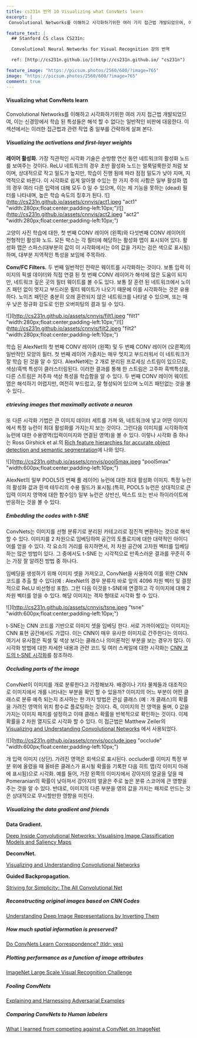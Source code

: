 ```yaml
---
title: cs231n 번역 10 Visualizing what ConvNets learn
excerpt: |
 Convolutional Networks를 이해하고 시각화하기위한 여러 가지 접근법 개발되었므여, 이는 신경망에서 학습 된 특성들은 해석 할 수 없다는 일반적인 비판에 대응한다. 이 섹션에서는 이러한 접근법과 관련 작업 중 일부를 간략하게 살펴 본다.   

feature_text: |
  ## Stanford CS class CS231n: 

  Convolutional Neural Networks for Visual Recognition 강의 번역

  ref: [http://cs231n.github.io/](http://cs231n.github.io/ "cs231n")

feature_image: "https://picsum.photos/2560/600/?image=765"
image: "https://picsum.photos/2560/600/?image=765"
comment: true
---
```



#### Visualizing what ConvNets learn
Convolutional Networks를 이해하고 시각화하기위한 여러 가지 접근법 개발되었므여, 이는 신경망에서 학습 된 특성들은 해석 할 수 없다는 일반적인 비판에 대응한다. 이 섹션에서는 이러한 접근법과 관련 작업 중 일부를 간략하게 살펴 본다. 


##### Visualizing the activations and first-layer weights

**레이어 활성화.** 가장 직관적인 시각화 기술은 순방향 연산 동안 네트워크의 활성화 노드를 보여주는 것이다. ReLU 네트워크의 경우 초반 활성화 노드는 얼룩덜룩한것 처럼 보이며, 상대적으로 작고 밀도가 높지만, 학습이 진행 됨에 따라 점점 밀도가 낮아 지며, 지역적으로 바뀐다. 이 시각화로 쉽게 알아챌 수있는 한 가지 주의 사함은 일부 활성화 맵의 경우 여러 다른 입력에 대해 모두 0 일 수 있으며, 이는 제 기능을 못하는 (dead) 필터를 나타내며, 높은 학습 속도의 징후가 된다.
![](http://cs231n.github.io/assets/cnnvis/act1.jpeg "act1" "width:280px;float:center;padding-left:10px;")![](http://cs231n.github.io/assets/cnnvis/act2.jpeg "act2" "width:280px;float:center;padding-left:10px;") 

고양이 사진 학습에 대한, 첫 번째 CONV 레이어 (왼쪽)와 다섯번째 CONV 레이어의 전형적인 활성화 노드. 모든 박스는 각 필터에 해당하는 활성화 맵이 표시되어 있다. 활성화 맵은 스파스(대부분의 값이  이 시각화에서는 0의 값을 가지는 검은 색으로 표시됨)하며, 대부분 지역적인 특성을 보임에 주목하라. 

**Conv/FC Filters.** 두 번째 일반적인 전략은 웨이트를 시각화하는 것이다. 보통 입력 이미지의 픽셀 데이터와 직접 연결 된 첫 번째 CONV 레이어가 해석에 많은 도움이 되지만, 네트워크 깊은 곳의 필터 웨이트를 볼 수도 있다. 보통 잘 훈련 된 네트워크에서 노이즈 패턴 없이 멋지고 부드러운 필터 웨이트가 나오기 때문에 이를 시각화하는 것은 유용하다. 노이즈 패턴은 충분히 오래 훈련되지 않은 네트워크를 나타낼 수 있으며, 또는 매우 낮은 정규화 강도로 인한 오버피팅의 결과 일 수 있다. 

![](http://cs231n.github.io/assets/cnnvis/filt1.jpeg "filt1" "width:280px;float:center;padding-left:10px;")![](http://cs231n.github.io/assets/cnnvis/filt2.jpeg "filt2" "width:280px;float:center;padding-left:10px;") 

학습 된 AlexNet의 첫 번째 CONV 레이어 (왼쪽) 및 두 번째 CONV 레이어 (오른쪽)의 일반적인 모양의 필터. 첫 번째 레이어 가중치는 매우 멋지고 부드러워서 이 네트워크가 잘 학습 된 것을 알 수 있다. AlexNet에는 2 개로 분리된 프로세싱 스트림이 있으므로, 색상/흑백 특성이 클러스터링된다. 이러한 결과를 통해 한 스트림은 고주파 흑백특성을, 다른 스트림은 저주파 색상 특성을 학습함을 알 수 있다. 두 번째 CONV 레이어 웨이트 맵은 해석하기 어렵지만, 여전히 부드럽고, 잘 형성되어 있으며 노이즈 패턴없는 것을 볼 수 있다..

##### etrieving images that maximally activate a neuron

또 다른 시각화 기법은 큰 이미지 데이터 세트를 가져 와, 네트워크에 넣고 어떤 이미지에서 특정 뉴런이 최대 활성화를 가지는지 보는 것이다. 그런다음 이미지를 시각화하여 뉴런에 대한 수용영역(입력이미지와 연결된 영역)을 볼 수 있다. 이렇나 시각화 중 하나는 Ross Girshick et al.의 [Rich feature hierarchies for accurate object detection and semantic segmentation](http://arxiv.org/abs/1311.2524)에 나와 있다.

![](http://cs231n.github.io/assets/cnnvis/pool5max.jpeg "pool5max" "width:600px;float:center;padding-left:10px;")

AlexNet의 일부 POOL5(5 번째 풀 레이어) 뉴런에 대한 최대 활성화 이미지. 특정 뉴런의 활성화 값과 흰색 테두리의 수용 필드가 표시됨.(특히, POOL5 뉴런은 상대적으로 큰 입력 이미지 영역에 대한 함수임!) 일부 뉴런은 상반신, 텍스트 또는 반사 하이라이트에 반응하는 것을 볼 수 있다.

##### Embedding the codes with t-SNE

ConvNets는 이미지를 선형 분류기로 분리된 카테고리로 점진적 변환하는 것으로 해석 할 수 있다. 이미지를 2 차원으로 임베딩하여 공간의 토폴로지에 대한 대략적인 아이디어를 얻을 수 있다. 각 요소의 거리를 유지하면서, 저 차원 공간에 고차원 벡터를 임베딩하는 많은 방법이 있다. 그 중에서도 t-SNE 는 시각적으로 만족스러운 결과를 꾸준히 주는 가장 잘 알려진 방법 중 하나다.

임베딩을 생성하기 위해 이미지 셋을 가져오고, ConvNet을 사용하여 이를 위한 CNN 코드를 추출 할 수 있다(예 : AlexNet의 경우 분류자 ​​바로 앞의 4096 차원 벡터 및 결정적으로 ReLU 비선형성 포함). 그런 다음 이것을 t-SNE에 연결하고 각 이미지에 대해 2차원 벡터를 얻을 수 있다. 해당 이미지는 격자 형태로 시각화 할 수 있다.

![](http://cs231n.github.io/assets/cnnvis/tsne.jpeg "tsne" "width:600px;float:center;padding-left:10px;")

t-SNE는 CNN 코드를 기반으로 이미지 셋을 임베딩 한다. 서로 가까이에있는 이미지는 CNN 표현 공간에서도 가깝다. 이는 CNN이 매우 유사한 이미지로 간주한다는 의미다. 여기서 유사점은 픽셀 및 색상 보다는 클래스나 의미론적인 부분을 보는 경우가 많다. 이 시각화 방법에 대한 자세한 내용과 관련 코드 및 여러 스케일에 대한 시각화는 [CNN 코드의 t-SNE 시각화](http://cs.stanford.edu/people/karpathy/cnnembed/)를 참조하라. 

##### Occluding parts of the image

ConvNet이 이미지를 개로 분류한다고 가정해보자. 배경이나 기타 물체들과 대조적으로 이미지에서 개를 나타내는 부분을 확인 할 수 있을까? 이미지의 어느 부분이 어떤 클래스로 분류 예측 되는지 조사하는 한 가지 방법은 관심 클래스 (예 : 개 클래스)의 확률을 가려진 영역의 위치 함수로 플로팅하는 것이다. 즉, 이미지의 전 영역을 돌며, 0 값을 가지는 이미지 패치를 설정하고 이때 클래스 확률을 반복적으로 확인하는 것이다. 이제 확률을 2 차원 열지도로 시각화 할 수 있다. 이 접근법은 Matthew Zeiler의 [Visualizing and Understanding Convolutional Networks](http://arxiv.org/abs/1311.2901) 에서 사용되었다.

![](http://cs231n.github.io/assets/cnnvis/occlude.jpeg "occlude" "width:600px;float:center;padding-left:10px;")

개 입력 이미지 (상단). 가려진 영역은 회색으로 표시된다. occluder를 이미지 특정 부분 위에 올렸을 때 올바른 클래스가 표시될 확률을 기록한 다음 히트 맵(각 이미지 아래에 표시됨)으로 시각화. 예를 들어, 가장 왼쪽의 이미지에서 강아지의 얼굴을 덮을 때 Pomeranian의 확률이 낮아져서 강아지의 얼굴은 주로 높은 분류 스코어에 큰 영향을 주는 것을 알 수 있다. 반대로, 이미지의 다른 부분을 영의 값을 가지는 패치로 만드는 것은 상대적으로 무시할만한 영향을 미친다. 

##### Visualizing the data gradient and friends

**Data Gradient.**

[Deep Inside Convolutional Networks: Visualising Image Classification Models and Saliency Maps](http://arxiv.org/abs/1312.6034)

**DeconvNet.**

[Visualizing and Understanding Convolutional Networks](http://arxiv.org/abs/1311.2901)

**Guided Backpropagation.**

[Striving for Simplicity: The All Convolutional Net](http://arxiv.org/abs/1412.6806)

##### Reconstructing original images based on CNN Codes

[Understanding Deep Image Representations by Inverting Them](http://arxiv.org/abs/1412.0035)

##### How much spatial information is preserved?
[Do ConvNets Learn Correspondence? (tldr: yes)](http://papers.nips.cc/paper/5420-do-convnets-learn-correspondence.pdf)

##### Plotting performance as a function of image attributes

[ImageNet Large Scale Visual Recognition Challenge](http://arxiv.org/abs/1409.0575)

##### Fooling ConvNets

[Explaining and Harnessing Adversarial Examples](http://arxiv.org/abs/1412.6572)

##### Comparing ConvNets to Human labelers

[What I learned from competing against a ConvNet on ImageNet](http://karpathy.github.io/2014/09/02/what-i-learned-from-competing-against-a-convnet-on-imagenet/)

